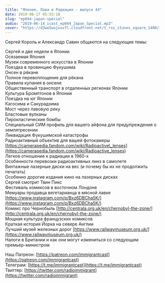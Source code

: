 ```yaml
---
title: "Япония, Лава и Радиация - выпуск 44"
date: 2019-06-17 05:53:10
slug: "ep044-japan-special"
audio: "2019-06-14_icast_ep044_Japan_Special.mp3"
cover: "https://d3wo5wojvuv7l.cloudfront.net/t_rss_itunes_square_1400/images.spreaker.com/original/d20daaa729fc8cae11f6717f5c961b50.jpg"
---
```

Сергей Король и Александр Савин общаются на следующие темы:  
  
Сергей и две недели в Японии  
Осязаемая Япония  
Музеи современного искусства в Японии  
Поездка в провинцию Фукушима  
Онсен в рёкане  
Полное перевоплощение для рёкана  
Правила купания в онсене  
Общественный транспорт в отдаленных регионах Японии  
Культура Бромптонов в Японии  
Поездка на юг Японии  
Кагосима и Сакурадзима  
Мост через лавовую реку  
Бластовые вулканы  
Пирокластические бомбы  
Специальный СИМ профиль для вашего айфона для предупреждения о землятресении  
Ликвидация Фукушимской катастрофы  
Радиоактивный объектив для вашей фотокамеры [https://camerapedia.fandom.com/wiki/Radioactive\_lenses](https://camerapedia.fandom.com/wiki/Radioactive_lenses)  
Легкое отношение к радиации в 1960-х  
Особенности перевозки радиоактивных линз в самолете  
Винтажные лазерные диски на вес (и почему бы их не продолжить печатать)  
Особенно дорогие издания кино на лазерных дисках  
Сергей смотрит Твин Пикс  
Фестиваль комиксов в восточном Лондоне  
Мемуары продавца вегетарианца в мясной лавке [https://www.instagram.com/p/Bxz6DBCha5K/](https://www.instagram.com/p/Bxz6DBCha5K/)  
Комикс про Чернобыль [http://centrala.org.uk/en/chernobyl-the-zone/](http://centrala.org.uk/en/chernobyl-the-zone/)  
Мощная культура французских комиксов  
Краткая история Йорка на севере Англии  
Лучший музей железных дорог [https://www.railwaymuseum.org.uk/](https://www.railwaymuseum.org.uk/)  
Налоги в Британии и как они могут измениться со следующим премьер-министром  
  
Наш Патреон: [https://patreon.com/immigrantcast](https://patreon.com/immigrantcast)  
Телеграм: [https://t.me/immigrantcast](https://t.me/immigrantcast)  
Твиттер: [https://twitter.com/radioimmigrant](https://twitter.com/radioimmigrant)
